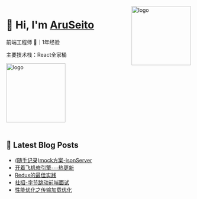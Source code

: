 <img src="https://github-readme-stats.vercel.app/api?username=AruSeito&show_icons=true" alt="logo" height="160" align="right" style="margin: 5px; margin-bottom: 20px;" />

# 👋 Hi, I'm [AruSeito](https://aruseito.github.io/)

前端工程师 🤖｜1年经验 

主要技术栈：React全家桶

<img src="https://github-profile-trophy.vercel.app/?username=AruSeito&theme=flat&column=7" alt="logo" height="160" align="center" style="margin: auto; margin-bottom: 20px;" />


## 📕 Latest Blog Posts

<!-- BLOG-POST-LIST:START -->
- [(随手记录)mock方案-jsonServer](https://aruseito.github.io/article/5adf6b08/)
- [开着飞机修引擎---热更新](https://aruseito.github.io/article/57ff1b88/)
- [Redux的最佳实践](https://aruseito.github.io/article/9fd9559e/)
- [社招-字节跳动前端面试](https://aruseito.github.io/article/b0eba624/)
- [性能优化之传输加载优化](https://aruseito.github.io/article/adf14e0a/)
<!-- BLOG-POST-LIST:END -->





